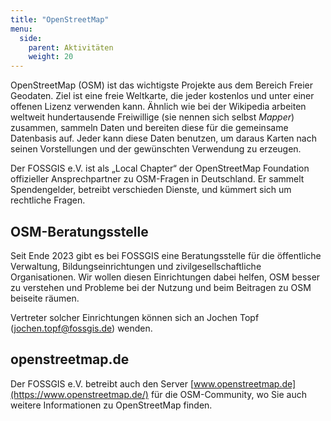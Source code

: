```yaml
---
title: "OpenStreetMap"
menu:
  side:
    parent: Aktivitäten
    weight: 20
---
```


OpenStreetMap (OSM) ist das wichtigste Projekte aus dem Bereich Freier
Geodaten. Ziel ist eine freie Weltkarte, die jeder kostenlos und unter einer
offenen Lizenz verwenden kann. Ähnlich wie bei der Wikipedia arbeiten weltweit
hundertausende Freiwillige (sie nennen sich selbst _Mapper_) zusammen, sammeln
Daten und bereiten diese für die gemeinsame Datenbasis auf. Jeder kann diese
Daten benutzen, um daraus Karten nach seinen Vorstellungen und der gewünschten
Verwendung zu erzeugen.

Der FOSSGIS e.V. ist als „Local Chapter“ der OpenStreetMap Foundation
offizieller Ansprechpartner zu OSM-Fragen in Deutschland. Er sammelt
Spendengelder, betreibt verschieden Dienste, und kümmert sich um rechtliche
Fragen.

## OSM-Beratungsstelle

Seit Ende 2023 gibt es bei FOSSGIS eine Beratungsstelle für die öffentliche
Verwaltung, Bildungseinrichtungen und zivilgesellschaftliche Organisationen.
Wir wollen diesen Einrichtungen dabei helfen, OSM besser zu verstehen und
Probleme bei der Nutzung und beim Beitragen zu OSM beiseite räumen.

Vertreter solcher Einrichtungen können sich an Jochen Topf
(jochen.topf@fossgis.de) wenden.

## openstreetmap.de

Der FOSSGIS e.V. betreibt auch den Server
[www.openstreetmap.de](https://www.openstreetmap.de/) für die OSM-Community, wo
Sie auch weitere Informationen zu OpenStreetMap finden.
